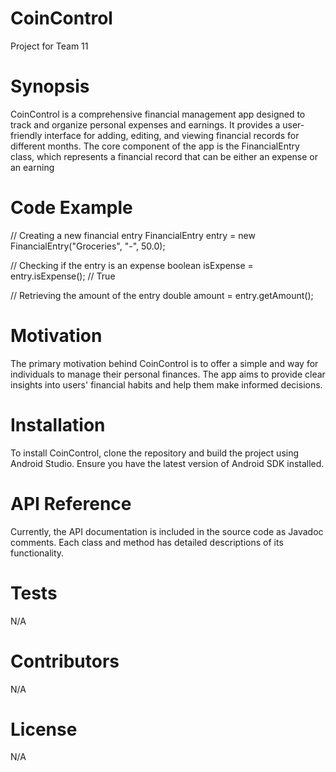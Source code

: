 # CoinControl
Project for Team 11

# Synopsis
CoinControl is a comprehensive financial management app designed to track and organize personal expenses and earnings. It provides a user-friendly interface for adding, editing, and viewing financial records for different months. The core component of the app is the FinancialEntry class, which represents a financial record that can be either an expense or an earning​

# Code Example
// Creating a new financial entry
FinancialEntry entry = new FinancialEntry("Groceries", "-", 50.0);

// Checking if the entry is an expense
boolean isExpense = entry.isExpense(); // True

// Retrieving the amount of the entry
double amount = entry.getAmount();

# Motivation
The primary motivation behind CoinControl is to offer a simple and way for individuals to manage their personal finances. The app aims to provide clear insights into users' financial habits and help them make informed decisions.

# Installation 
To install CoinControl, clone the repository and build the project using Android Studio. Ensure you have the latest version of Android SDK installed.

# API Reference
Currently, the API documentation is included in the source code as Javadoc comments. Each class and method has detailed descriptions of its functionality.

# Tests
N/A

# Contributors
N/A

# License
N/A
